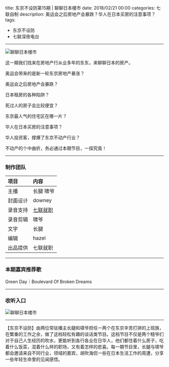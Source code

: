 title: 东京不设防第15期 | 聊聊日本楼市
date: 2018/02/21 00:00
categories: 七联自制
description: 奥运会之后房地产会暴跌？华人在日本买房的注意事项？
tags:
- 东京不设防
- 七联深夜电台

---

![聊聊日本楼市](http://wx1.sinaimg.cn/mw690/a9a40e85gy1foo66mgvvmj21e00rsqoi.jpg)

这一期我们找来在房地产行从业多年的东东，来聊聊日本的房产。

奥运会带来的是新一轮东京房地产暴涨？

奥运会之后房地产会暴跌？

日本租房的各种陷阱？

死过人的房子会比较便宜？

东京最人气的住宅区在哪一片？

华人在日本买房的注意事项？

华人投资客，撑爆了东京不动产行业？

不动产的个中曲折，务必通过本期节目，一探究竟！

---

### 制作团队

| 项目 | 内容 |
| :--- |:--- |
| 主播 | 长腿 啸爷|
| 封面设计 | downey |
| 录音支持 | [七联就职](https://qilian.jp) |
| 录音剪辑 | 啸爷|
| 文字 | 长腿  |
| 编辑 | hazel |
| 出品提供 | 七联就职 |

---

### 本期嘉宾推荐歌

Green Day｜Boulevard Of Broken Dreams

---

### 收听入口

![聊聊日本楼市](http://wx3.sinaimg.cn/mw690/a9a40e85gy1fop2hyc66xj20q50zk762.jpg)

---

【东京不设防】由两位常驻播主长腿和啸爷担任ー两个在东京辛苦打拼的上班族，在繁重的工作之余，做了这档轻松有趣的谈话类节目。这档节目不仅是两个糙爷们对于自己人生经历的吹水，更能听到各行各业在日华人，他们都住着什么房子，吃着什么饭菜，混着什么样的职场，又有着怎样的悲喜。每一期节目里，长腿与啸爷都会邀请来自不同行业，领域的嘉宾，胡吹海侃一些在日本生活工作的周遭，分享一些年轻生命里的见闻感悟。
